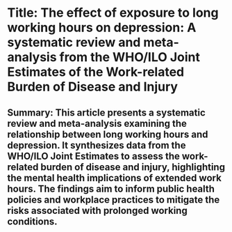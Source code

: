 # Title: The effect of exposure to long working hours on depression: A systematic review and meta-analysis from the WHO/ILO Joint Estimates of the Work-related Burden of Disease and Injury

## Summary: This article presents a systematic review and meta-analysis examining the relationship between long working hours and depression. It synthesizes data from the WHO/ILO Joint Estimates to assess the work-related burden of disease and injury, highlighting the mental health implications of extended work hours. The findings aim to inform public health policies and workplace practices to mitigate the risks associated with prolonged working conditions.